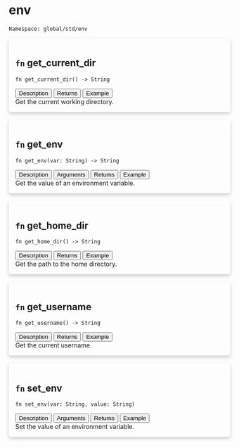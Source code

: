 # env

`Namespace: global/std/env`

<div style='box-shadow: 0 4px 8px 0 rgba(0,0,0,0.2); padding: 15px; border-radius: 5px; border: 1px solid var(--theme-hover)'>
    <h2 class="func-name"> <code>fn</code> get_current_dir </h2>

```rust,ignore
fn get_current_dir() -> String
```

<div>
<div class="tab">
<button group="get_current_dir" id="link-get_current_dir-Description"  class="tablinks active" 
    onclick="openTab(event, 'get_current_dir', 'Description')">
Description
</button>
<button group="get_current_dir" id="link-get_current_dir-Returns"  class="tablinks" 
    onclick="openTab(event, 'get_current_dir', 'Returns')">
Returns
</button>
<button group="get_current_dir" id="link-get_current_dir-Example"  class="tablinks" 
    onclick="openTab(event, 'get_current_dir', 'Example')">
Example
</button>
</div>

<div group="get_current_dir" id="get_current_dir-Description" class="tabcontent"  style="display: block;" >
Get the current working directory.
</div>
<div group="get_current_dir" id="get_current_dir-Returns" class="tabcontent"  style="display: none;" >

This function returns the current working directory as a `String`. If there is an error
(e.g., if the path cannot be retrieved), it returns a `Result::Err` with the error message.

</div>
<div group="get_current_dir" id="get_current_dir-Example" class="tabcontent"  style="display: none;" >

```
import "std::env" as env;

// Get the current working directory
let current_dir = env::get_current_dir();
print(current_dir); // output: /home/username/project
```

</div>

</div>
</div>
</br>
<div style='box-shadow: 0 4px 8px 0 rgba(0,0,0,0.2); padding: 15px; border-radius: 5px; border: 1px solid var(--theme-hover)'>
    <h2 class="func-name"> <code>fn</code> get_env </h2>

```rust,ignore
fn get_env(var: String) -> String
```

<div>
<div class="tab">
<button group="get_env" id="link-get_env-Description"  class="tablinks active" 
    onclick="openTab(event, 'get_env', 'Description')">
Description
</button>
<button group="get_env" id="link-get_env-Arguments"  class="tablinks" 
    onclick="openTab(event, 'get_env', 'Arguments')">
Arguments
</button>
<button group="get_env" id="link-get_env-Returns"  class="tablinks" 
    onclick="openTab(event, 'get_env', 'Returns')">
Returns
</button>
<button group="get_env" id="link-get_env-Example"  class="tablinks" 
    onclick="openTab(event, 'get_env', 'Example')">
Example
</button>
</div>

<div group="get_env" id="get_env-Description" class="tabcontent"  style="display: block;" >
Get the value of an environment variable.
</div>
<div group="get_env" id="get_env-Arguments" class="tabcontent"  style="display: none;" >

-   `var` - The name of the environment variable to retrieve.
</div>
<div group="get_env" id="get_env-Returns" class="tabcontent"  style="display: none;" >

This function returns the value of the environment variable as a `String`.
If the variable is not found or there is an error, it returns a `Result::Err` with the error message.

</div>
<div group="get_env" id="get_env-Example" class="tabcontent"  style="display: none;" >

```
import "std::env" as env;

// Get the value of the "HOME" environment variable
let home_dir = env::get_env("HOME");
print(home_dir); // output: /home/username
```

</div>

</div>
</div>
</br>
<div style='box-shadow: 0 4px 8px 0 rgba(0,0,0,0.2); padding: 15px; border-radius: 5px; border: 1px solid var(--theme-hover)'>
    <h2 class="func-name"> <code>fn</code> get_home_dir </h2>

```rust,ignore
fn get_home_dir() -> String
```

<div>
<div class="tab">
<button group="get_home_dir" id="link-get_home_dir-Description"  class="tablinks active" 
    onclick="openTab(event, 'get_home_dir', 'Description')">
Description
</button>
<button group="get_home_dir" id="link-get_home_dir-Returns"  class="tablinks" 
    onclick="openTab(event, 'get_home_dir', 'Returns')">
Returns
</button>
<button group="get_home_dir" id="link-get_home_dir-Example"  class="tablinks" 
    onclick="openTab(event, 'get_home_dir', 'Example')">
Example
</button>
</div>

<div group="get_home_dir" id="get_home_dir-Description" class="tabcontent"  style="display: block;" >
Get the path to the home directory.
</div>
<div group="get_home_dir" id="get_home_dir-Returns" class="tabcontent"  style="display: none;" >

This function returns the value of the "HOME" environment variable as a `String`.
If the variable is not found or there is an error, it returns a `Result::Err` with the error message.

</div>
<div group="get_home_dir" id="get_home_dir-Example" class="tabcontent"  style="display: none;" >

```
import "std::env" as env;

// Get the home directory
let home_dir = env::get_home_dir();
print(home_dir); // output: /home/username
```

</div>

</div>
</div>
</br>
<div style='box-shadow: 0 4px 8px 0 rgba(0,0,0,0.2); padding: 15px; border-radius: 5px; border: 1px solid var(--theme-hover)'>
    <h2 class="func-name"> <code>fn</code> get_username </h2>

```rust,ignore
fn get_username() -> String
```

<div>
<div class="tab">
<button group="get_username" id="link-get_username-Description"  class="tablinks active" 
    onclick="openTab(event, 'get_username', 'Description')">
Description
</button>
<button group="get_username" id="link-get_username-Returns"  class="tablinks" 
    onclick="openTab(event, 'get_username', 'Returns')">
Returns
</button>
<button group="get_username" id="link-get_username-Example"  class="tablinks" 
    onclick="openTab(event, 'get_username', 'Example')">
Example
</button>
</div>

<div group="get_username" id="get_username-Description" class="tabcontent"  style="display: block;" >
Get the current username.
</div>
<div group="get_username" id="get_username-Returns" class="tabcontent"  style="display: none;" >

This function returns the value of the "USER" environment variable as a `String`.
If the variable is not found or there is an error, it returns a `Result::Err` with the error message.

</div>
<div group="get_username" id="get_username-Example" class="tabcontent"  style="display: none;" >

```
import "std::env" as env;

// Get the username of the current user
let username = env::get_username();
print(username); // output: username
```

</div>

</div>
</div>
</br>
<div style='box-shadow: 0 4px 8px 0 rgba(0,0,0,0.2); padding: 15px; border-radius: 5px; border: 1px solid var(--theme-hover)'>
    <h2 class="func-name"> <code>fn</code> set_env </h2>

```rust,ignore
fn set_env(var: String, value: String)
```

<div>
<div class="tab">
<button group="set_env" id="link-set_env-Description"  class="tablinks active" 
    onclick="openTab(event, 'set_env', 'Description')">
Description
</button>
<button group="set_env" id="link-set_env-Arguments"  class="tablinks" 
    onclick="openTab(event, 'set_env', 'Arguments')">
Arguments
</button>
<button group="set_env" id="link-set_env-Returns"  class="tablinks" 
    onclick="openTab(event, 'set_env', 'Returns')">
Returns
</button>
<button group="set_env" id="link-set_env-Example"  class="tablinks" 
    onclick="openTab(event, 'set_env', 'Example')">
Example
</button>
</div>

<div group="set_env" id="set_env-Description" class="tabcontent"  style="display: block;" >
Set the value of an environment variable.
</div>
<div group="set_env" id="set_env-Arguments" class="tabcontent"  style="display: none;" >

-   `var` - The name of the environment variable to set.
-   `value` - The value to assign to the environment variable.
</div>
<div group="set_env" id="set_env-Returns" class="tabcontent"  style="display: none;" >

This function does not return a value.

</div>
<div group="set_env" id="set_env-Example" class="tabcontent"  style="display: none;" >

```
import "std::env" as env;

// Set the value of the "MY_VAR" environment variable
env::set_env("MY_VAR", "SomeValue");
```

</div>

</div>
</div>
</br>
